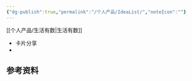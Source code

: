```yaml
---
{"dg-publish":true,"permalink":"/个人产品/IdeaList/","noteIcon":""}
---
```



[[个人产品/生活有数\|生活有数]]
- 卡片分享
- 


## 参考资料